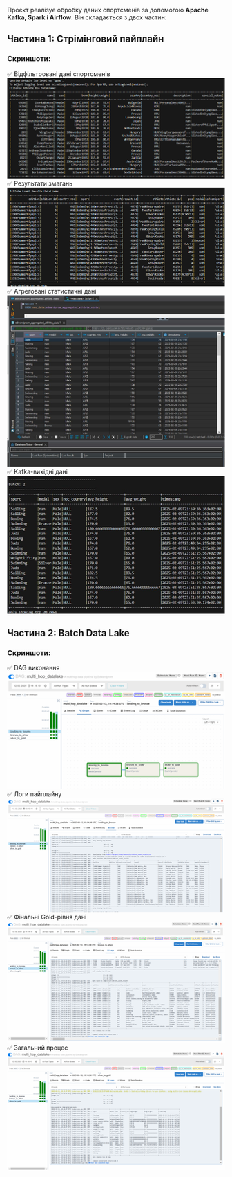 Проєкт реалізує обробку даних спортсменів за допомогою **Apache Kafka, Spark і Airflow**. Він складається з двох частин:

## Частина 1: Стрімінговий пайплайн

### Скриншоти:
✅ Відфільтровані дані спортсменів  
![Filtered Athlete Bio Data](img_1.png)  
✅ Результати змагань  
![Event Results Data](img_2.png)  
✅ Агреговані статистичні дані  
![Aggregated Stats MySQL](img_3.jpg)  
✅ Kafka-вихідні дані  
![Kafka Output](img_4.jpg)  

## Частина 2: Batch Data Lake

### Скриншоти:
✅ DAG виконання  
![DAG Execution](img_5.png)  
✅ Логи пайплайну  
![Pipeline Logs](img_6.png)  
✅ Фінальні Gold-рівня дані  
![Final Gold Data](img_7.png)  
✅ Загальний процес  
![Overall Process](img_8.png) 